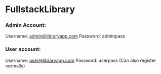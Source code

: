 # FullstackLibrary



### Admin Account:
Username: admin@libraryapp.com
Password: adminpass

### User account:
Username: user@libraryapp.com
Password: userpass
(Can also register normally)
